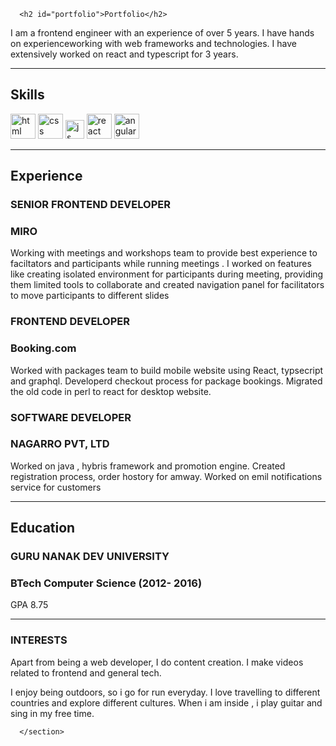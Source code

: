 <section>

      <h2 id="portfolio">Portfolio</h2>

<p>I am a frontend engineer with an experience of over 5 years. I have hands on experienceworking with web frameworks and technologies. I have extensively worked on react and typescript for 3 years.</p>

<hr>

<h2 id="skills">Skills</h2>

<p align="left">
  <img src="https://upload.wikimedia.org/wikipedia/commons/thumb/6/61/HTML5_logo_and_wordmark.svg/2048px-HTML5_logo_and_wordmark.svg.png" alt="html" width="40" height="40">
  <img src="https://upload.wikimedia.org/wikipedia/commons/thumb/d/d5/CSS3_logo_and_wordmark.svg/1200px-CSS3_logo_and_wordmark.svg.png" alt="css" width="40" height="40">
  <img src="https://upload.wikimedia.org/wikipedia/commons/6/6a/JavaScript-logo.png" height="30" width="auto" alt="js">
   <img src="https://upload.wikimedia.org/wikipedia/commons/thumb/a/a7/React-icon.svg/1280px-React-icon.svg.png" alt="react" width="auto" height="40">
   <img src="https://angular.io/assets/images/logos/angular/angular.svg" alt="angular" width="40" height="40">
</p>

<hr>

<h2 id="experience">Experience</h2>

<h3 id="senior-frontend-developer"><strong>SENIOR FRONTEND DEVELOPER</strong></h3>
<h3 id="miro">MIRO</h3>

<p>Working with meetings and workshops team to provide best experience to faciltators and participants while running meetings . I worked on features like creating isolated environment for participants during meeting, providing them limited tools to collaborate and created navigation panel for facilitators to move participants to different slides</p>

<h3 id="frontend-developer"><strong>FRONTEND DEVELOPER</strong></h3>
<h3 id="bookingcom">Booking.com</h3>

<p>Worked with packages team to build mobile website using React, typsecript and graphql. Developerd checkout process for package bookings. Migrated the old code in perl to react for desktop website.</p>

<h3 id="software-developer"><strong>SOFTWARE DEVELOPER</strong></h3>
<h3 id="nagarro-pvt-ltd">NAGARRO PVT, LTD</h3>

<p>Worked on java , hybris framework and promotion engine. Created registration process, order hostory for amway. Worked on emil notifications service for customers</p>

<hr>

<h2 id="education">Education</h2>

<h3 id="guru-nanak-dev-university"><strong>GURU NANAK DEV UNIVERSITY</strong></h3>
<h3 id="btech-computer-science-2012--2016">BTech Computer Science (2012- 2016)</h3>
<p>GPA 8.75</p>

<hr>

<h3 id="interests">INTERESTS</h3>
<p>Apart from being a web developer, I do content creation. I make videos related to frontend and general tech.</p>

<p>I enjoy being outdoors, so i go for run everyday. I love travelling to different countries and explore different cultures. When i am inside , i play guitar and sing in my free time.</p>


      </section>

